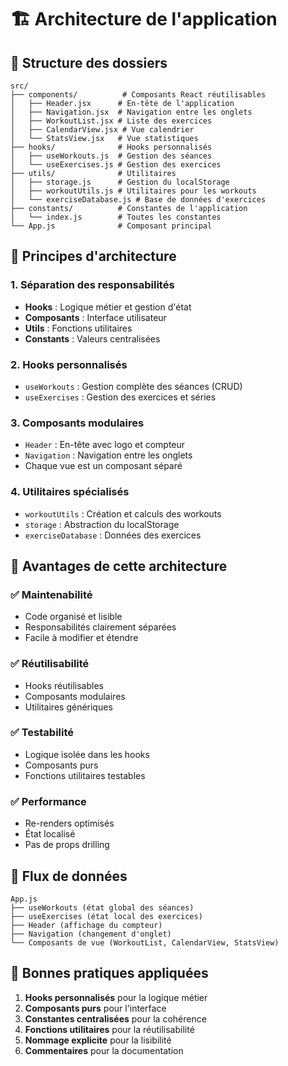 # 🏗️ Architecture de l'application

## 📁 Structure des dossiers

```
src/
├── components/          # Composants React réutilisables
│   ├── Header.jsx      # En-tête de l'application
│   ├── Navigation.jsx  # Navigation entre les onglets
│   ├── WorkoutList.jsx # Liste des exercices
│   ├── CalendarView.jsx # Vue calendrier
│   └── StatsView.jsx   # Vue statistiques
├── hooks/              # Hooks personnalisés
│   ├── useWorkouts.js  # Gestion des séances
│   └── useExercises.js # Gestion des exercices
├── utils/              # Utilitaires
│   ├── storage.js      # Gestion du localStorage
│   ├── workoutUtils.js # Utilitaires pour les workouts
│   └── exerciseDatabase.js # Base de données d'exercices
├── constants/          # Constantes de l'application
│   └── index.js        # Toutes les constantes
└── App.js              # Composant principal
```

## 🔧 Principes d'architecture

### 1. **Séparation des responsabilités**

- **Hooks** : Logique métier et gestion d'état
- **Composants** : Interface utilisateur
- **Utils** : Fonctions utilitaires
- **Constants** : Valeurs centralisées

### 2. **Hooks personnalisés**

- `useWorkouts` : Gestion complète des séances (CRUD)
- `useExercises` : Gestion des exercices et séries

### 3. **Composants modulaires**

- `Header` : En-tête avec logo et compteur
- `Navigation` : Navigation entre les onglets
- Chaque vue est un composant séparé

### 4. **Utilitaires spécialisés**

- `workoutUtils` : Création et calculs des workouts
- `storage` : Abstraction du localStorage
- `exerciseDatabase` : Données des exercices

## 🎯 Avantages de cette architecture

### ✅ **Maintenabilité**

- Code organisé et lisible
- Responsabilités clairement séparées
- Facile à modifier et étendre

### ✅ **Réutilisabilité**

- Hooks réutilisables
- Composants modulaires
- Utilitaires génériques

### ✅ **Testabilité**

- Logique isolée dans les hooks
- Composants purs
- Fonctions utilitaires testables

### ✅ **Performance**

- Re-renders optimisés
- État localisé
- Pas de props drilling

## 🔄 Flux de données

```
App.js
├── useWorkouts (état global des séances)
├── useExercises (état local des exercices)
├── Header (affichage du compteur)
├── Navigation (changement d'onglet)
└── Composants de vue (WorkoutList, CalendarView, StatsView)
```

## 📝 Bonnes pratiques appliquées

1. **Hooks personnalisés** pour la logique métier
2. **Composants purs** pour l'interface
3. **Constantes centralisées** pour la cohérence
4. **Fonctions utilitaires** pour la réutilisabilité
5. **Nommage explicite** pour la lisibilité
6. **Commentaires** pour la documentation
